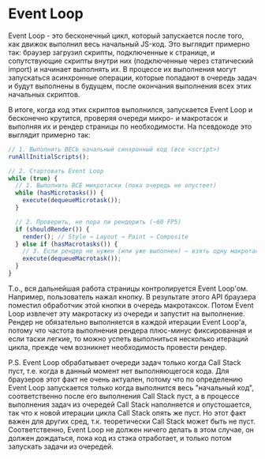 # Event Loop

Event Loop - это бесконечный цикл, который запускается после того, как движок выполнил весь начальный JS-код. Это выглядит примерно так: браузер загрузил скрипты, подключенные к странице, и сопутствующие скрипты внутри них (подключенные через статический import) и начинает выполнять их. В процессе их выполнения могут запускаться асинхронные операции, которые попадают в очередь задач и будут выполнены в будущем, после окончания выполнения всех этих начальных скриптов.

В итоге, когда код этих скриптов выполнился, запускается Event Loop и бесконечно крутится, проверяя очереди микро- и макротасок и выполняя их и рендер страницы по необходимости. На псевдокоде это выглядит примерно так:

```javascript
// 1. Выполнить ВЕСЬ начальный синхронный код (все <script>)
runAllInitialScripts();

// 2. Стартовать Event Loop
while (true) {
  // 1. Выполнить ВСЕ микротаски (пока очередь не опустеет)
  while (hasMicrotasks()) {
    execute(dequeueMicrotask());
  }

  // 2. Проверить, не пора ли рендерить (~60 FPS)
  if (shouldRender()) {
    render(); // Style → Layout → Paint → Composite
  } else if (hasMacrotasks()) {
    // 3. Если рендер не нужен (или уже выполнен) — взять одну макротаску
    execute(dequeueMacrotask());
  }
}
```

Т.о., вся дальнейшая работа страницы контролируется Event Loop'ом. Например, пользователь нажал кнопку. В результате этого API браузера поместил обработчик этой кнопки в очередь макротаксок. Потом Event Loop извлечет эту макротаску из очереди и запустит на выполнение. Рендер не обязательно выполняется в каждой итерации Event Loop'а, потому что частота выполнения рендера плюс-минус фиксированная и если таски легкие, то можно успеть выполниться несколько итераций цикла, прежде чем возникнет необходимость провести рендер.

P.S. Event Loop обрабатывает очереди задач только когда Call Stack пуст, т.е. когда в данный момент нет выполняющегося кода. Для браузеров этот факт не очень актуален, потому что по определению Event Loop запускается только когда выполнится весь "начальный код", соответственно после его выполнения Call Stack пуст, а в процессе выполнения задач из очередей Call Stack наполняется и опустошается, так что к новой итерации цикла Call Stack опять же пуст. Но этот факт важен для других сред, т.к. теоретически Call Stack может быть не пуст. Соответственно, Event Loop не должен ничего делать в этом случае, он должен дождаться, пока код из стэка отработает, и только потом запускать задачи из очередей.


